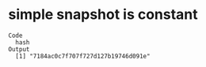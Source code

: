 # simple snapshot is constant

    Code
      hash
    Output
      [1] "7184ac0c7f707f727d127b19746d091e"

